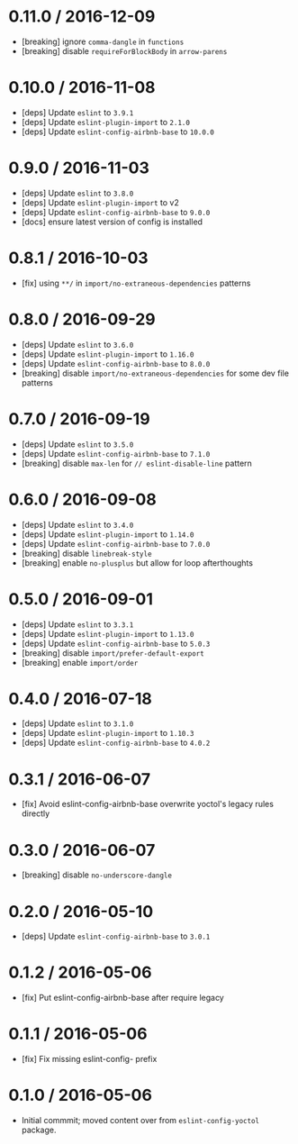 0.11.0 / 2016-12-09
==================
- [breaking] ignore `comma-dangle` in `functions`
- [breaking] disable `requireForBlockBody` in `arrow-parens`

0.10.0 / 2016-11-08
==================
- [deps] Update `eslint` to `3.9.1`
- [deps] Update `eslint-plugin-import` to `2.1.0`
- [deps] Update `eslint-config-airbnb-base` to `10.0.0`

0.9.0 / 2016-11-03
==================
- [deps] Update `eslint` to `3.8.0`
- [deps] Update `eslint-plugin-import` to v2
- [deps] Update `eslint-config-airbnb-base` to `9.0.0`
- [docs] ensure latest version of config is installed

0.8.1 / 2016-10-03
==================
- [fix] using `**/` in `import/no-extraneous-dependencies` patterns

0.8.0 / 2016-09-29
==================
- [deps] Update `eslint` to `3.6.0`
- [deps] Update `eslint-plugin-import` to `1.16.0`
- [deps] Update `eslint-config-airbnb-base` to `8.0.0`
- [breaking] disable `import/no-extraneous-dependencies` for some dev file patterns

0.7.0 / 2016-09-19
==================
- [deps] Update `eslint` to `3.5.0`
- [deps] Update `eslint-config-airbnb-base` to `7.1.0`
- [breaking] disable `max-len` for ` // eslint-disable-line ` pattern

0.6.0 / 2016-09-08
==================
- [deps] Update `eslint` to `3.4.0`
- [deps] Update `eslint-plugin-import` to `1.14.0`
- [deps] Update `eslint-config-airbnb-base` to `7.0.0`
- [breaking] disable `linebreak-style`
- [breaking] enable `no-plusplus` but allow for loop afterthoughts

0.5.0 / 2016-09-01
==================
- [deps] Update `eslint` to `3.3.1`
- [deps] Update `eslint-plugin-import` to `1.13.0`
- [deps] Update `eslint-config-airbnb-base` to `5.0.3`
- [breaking] disable `import/prefer-default-export`
- [breaking] enable `import/order`

0.4.0 / 2016-07-18
==================
- [deps] Update `eslint` to `3.1.0`
- [deps] Update `eslint-plugin-import` to `1.10.3`
- [deps] Update `eslint-config-airbnb-base` to `4.0.2`

0.3.1 / 2016-06-07
==================
- [fix] Avoid eslint-config-airbnb-base overwrite yoctol's legacy rules directly

0.3.0 / 2016-06-07
==================
- [breaking] disable `no-underscore-dangle`

0.2.0 / 2016-05-10
==================
- [deps] Update `eslint-config-airbnb-base` to `3.0.1`

0.1.2 / 2016-05-06
==================
- [fix] Put eslint-config-airbnb-base after require legacy

0.1.1 / 2016-05-06
==================
- [fix] Fix missing eslint-config- prefix

0.1.0 / 2016-05-06
==================
- Initial commmit; moved content over from `eslint-config-yoctol` package.
